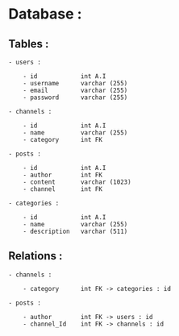 # Database :

## Tables :

    - users :
        
        - id            int A.I
        - username      varchar (255)
        - email         varchar (255)
        - password      varchar (255)
        
    - channels :

        - id            int A.I
        - name          varchar (255)
        - category      int FK

    - posts :

        - id            int A.I
        - author        int FK
        - content       varchar (1023)
        - channel       int FK

    - categories :

        - id            int A.I
        - name          varchar (255)
        - description   varchar (511)
        
## Relations :

    - channels :

        - category      int FK -> categories : id

    - posts :

        - author        int FK -> users : id
        - channel_Id    int FK -> channels : id

    